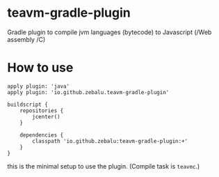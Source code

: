 # teavm-gradle-plugin
Gradle plugin to compile jvm languages (bytecode) to Javascript (/Web assembly /C)

# How to use

    apply plugin: 'java'
    apply plugin: 'io.github.zebalu.teavm-gradle-plugin'
    
    buildscript {
        repositories {
            jcenter()
        }
    
        dependencies {
            classpath 'io.github.zebalu:teavm-gradle-plugin:+'
        }
    }
    
this is the minimal setup to use the plugin. (Compile task is `teavmc`.)